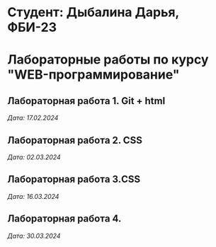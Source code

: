 # Студент: Дыбалина Дарья, ФБИ-23

# Лабораторные работы по курсу "WEB-программирование"

## Лабораторная работа 1. Git + html

*Дата: 17.02.2024*

## Лабораторная работа 2. CSS

*Дата: 02.03.2024*

## Лабораторная работа 3.CSS

*Дата: 16.03.2024*

## Лабораторная работа 4.

*Дата: 30.03.2024*